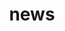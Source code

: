 ---
title: news 
template: news_archive 
nav: false 
summary: An archive of announcements.

entries:
  - date: 2025-04-05
    content: |
      [OpenEquivariance](https://github.com/vbharadwaj-bk/OpenEquivariance) was accepted to
      SIAM ACDA 2025! See you in Montréal. 

  - date: 2025-01-26
    content: |
      Austin Glover and I are thrilled to announce [OpenEquivariance](https://github.com/vbharadwaj-bk/OpenEquivariance), 
      a fast kernel generator for rotation equivariant deep neural networks. These machine learning models rotate their predictions
      in a compatible way when the input (a point cloud) rotates. Read
      it [here](https://arxiv.org/abs/2501.13986).

  - date: 2024-09-25 
    content: |
      [Beheshteh Rakhshan](https://scholar.google.ca/citations?user=AWGU-v8AAAAJ&hl=en) and I,
      along with [Osman Asif Malik](https://osmanmalik.github.io/) and 
      [Guillaume Rabusseau](https://www-labs.iro.umontreal.ca/~grabus/),
      worked on [this paper](https://arxiv.org/abs/2406.02749) on sketching
      tensor train core chains. It was just accepted as a poster to NeurIPS 2024. 

  - date: 2024-05-14 
    content: |
      I am thrilled to receive Berkeley's
      [Teaching Effectiveness Award](https://gsi.berkeley.edu/programs-services/award-programs/teaching-effectiveness/) (2023-2024). The prize comes with a $500
      check, and the list of winners is [online](https://gsi.berkeley.edu/programs-services/award-programs/teaching-effectiveness/tea-recipients/tea-year/tea-2020-2025/). Read my essay [on my blog]({filename}/posts/tea_essay.md) or
      [on the GSI center website](https://gsi.berkeley.edu/cookie-cutters-scaling-a-parallel-computing-class-while-retaining-its-humanity/)!

  - date: 2024-05-04 
    content: |
      Charles Block, Gerasimos Gerogiannis, and three other wonderful researchers
      from UIUC and IU built on the [code](https://github.com/PASSIONLab/distributed_sddmm) from our [2022 IPDPS paper](https://arxiv.org/abs/2203.07673). 
      Read their ASPLOS 2024 paper [here](https://dl.acm.org/doi/10.1145/3620665.3640427).
      **Update**: Nabil Abubaker and Torsten Hoefler (ETH Zurich) also tested our code!
      Their paper is [here](https://arxiv.org/pdf/2404.19638). 

  - date: 2024-04-05 
    content: |
      I'm delighted that our paper
      [Distributed-Memory Randomized Algorithms for Sparse Tensor CP Decomposition](https://arxiv.org/abs/2210.05105) has been accepted
      at [SPAA 2024](https://spaa.acm.org/).

  - date: 2024-03-15 
    content: |
      Summer plans: I'll be at [NVIDIA](https://nvidia.com/en-us/) (Santa Clara campus) working on sparse linear algebra primitives.

  - date: 2024-01-17 
    content: |
      I passed my qualifying exam! Check out my
      [slides]({static}/pdf/2024/qual_slides.pdf).

  - date: 2023-12-30 
    content: |
      I will take my PhD qualifying exam on 
      **January 17 2024**, which consists of 
      a presentation of my research so far. You can 
      find more details [here]({filename}/posts/qualifying_exam.md). 

  - date: 2023-11-05 
    content: |
      My new website is up! It's a clone of [al-folio](https://github.com/alshedivat/al-folio), but rewritten 
      entirely with Jinja, Python, and Pelican.

  - date: 2023-09-21
    content: |
      I'm happy to announce the acceptance of our [recent work](https://openreview.net/forum?id=deaHiTb6Cu) to Neurips 
      2023. 
---